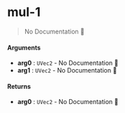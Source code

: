 # mul\-1

> No Documentation 🚧

#### Arguments

- **arg0** : `UVec2` \- No Documentation 🚧
- **arg1** : `UVec2` \- No Documentation 🚧

#### Returns

- **arg0** : `UVec2` \- No Documentation 🚧